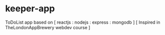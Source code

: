 # keeper-app
ToDoList app based on [ reactjs : nodejs : express : mongodb ]
[ Inspired in TheLondonAppBrewery webdev course ]
